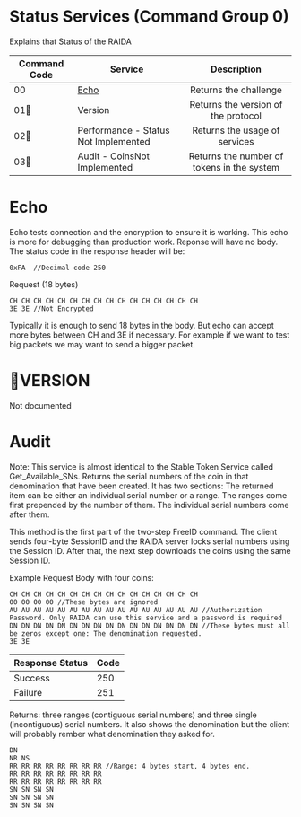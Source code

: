 # Status Services (Command Group 0)

Explains that Status of the RAIDA


Command Code | Service | Description
--- | --- | :---: 
00 | [Echo](OFF_LEDGER.md#echo) | Returns the challenge 
01🔴 | Version  | Returns the version of the protocol
02🔴 | Performance - Status Not Implemented | Returns the usage of services
03🔴 | Audit - CoinsNot Implemented | Returns the number of tokens in the system


# Echo  

Echo tests connection and the encryption to ensure it is working. This echo is more for debugging than production work.
Reponse will have no body. The status code in the response header will be:
```
0xFA  //Decimal code 250
```

Request (18 bytes)
```hex
CH CH CH CH CH CH CH CH CH CH CH CH CH CH CH CH
3E 3E //Not Encrypted
```

Typically it is enough to send 18 bytes in the body. 
But echo can accept more bytes between CH and 3E if necessary. 
For example if we want to test big packets we may want to send a bigger packet.


# 🔴VERSION
Not documented
<!--
# Not Implemented 
## Show Stats
Sends the data in RAM from the last statistics dump. 
This service must be able to be turned off incase of Denial of service attacks. 
So it will only respond to a 1 request per ten seconds. 

## Show Stats Table in RAIDA RAM

Index | Column Name | Datatype | Notes
0 |  Echo | 4 bytes | Every time echo is called ++
1 |  Audit | 4 bytes | Tracks status calls
2 |  Status | 4 bytes | ++
3 |  Echo | 4 bytes | ++
4 |  Echo | 4 bytes |  ++
5 |  Echo | 4 bytes | ++


Sample Request: 

```hex
CH CH CH CH CH CH CH CH CH CH CH CH CH CH CH CH
AU AU AU AU AU AU AU AU AU AU AU AU AU AU AU AU //Autherization: Only RAIDA can uA password given only to status reporting servers
ST // Status Code requested
AM AM AM //Number of records requested. 

3E 3E //Not encryption
```
Sample Respons:
```

Needs to be decided. 

```
-->

# Audit
Note: This service is almost identical to the Stable Token Service called Get_Available_SNs.
Returns the serial numbers of the coin in that denomination that have been created. It has two sections: The returned item can be either an individual serial number or a range.
The ranges come first prepended by the number of them. The individual serial numbers come after them.

This method is the first part of the two-step FreeID command. The client sends four-byte SessionID and the RAIDA server locks serial numbers
using the Session ID. After that, the next step downloads the coins using the same Session ID.

Example Request Body with four coins:
```hex
CH CH CH CH CH CH CH CH CH CH CH CH CH CH CH CH
00 00 00 00 //These bytes are ignored
AU AU AU AU AU AU AU AU AU AU AU AU AU AU AU AU //Authorization Password. Only RAIDA can use this service and a password is required
DN DN DN DN DN DN DN DN DN DN DN DN DN DN DN DN //These bytes must all be zeros except one: The denomination requested. 
3E 3E
```


Response Status | Code
---|---
Success | 250
Failure | 251


Returns: three ranges (contiguous serial numbers) and three single (incontiguous) serial numbers. It also shows the denomination but the client will probably 
rember what denomination they asked for. 
```
DN   
NR NS 
RR RR RR RR RR RR RR RR //Range: 4 bytes start, 4 bytes end. 
RR RR RR RR RR RR RR RR
RR RR RR RR RR RR RR RR 
SN SN SN SN
SN SN SN SN
SN SN SN SN 
```



